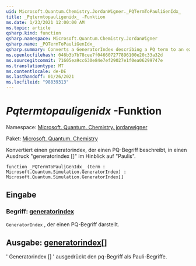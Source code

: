 ```yaml
---
uid: Microsoft.Quantum.Chemistry.JordanWigner._PQTermToPauliGenIdx_
title: _Pqtermtopauligenidx_ -Funktion
ms.date: 1/23/2021 12:00:00 AM
ms.topic: article
qsharp.kind: function
qsharp.namespace: Microsoft.Quantum.Chemistry.JordanWigner
qsharp.name: _PQTermToPauliGenIdx_
qsharp.summary: Converts a GeneratorIndex describing a PQ term to an expression 'GeneratorIndex[]' in terms of Paulis
ms.openlocfilehash: 046b3b7b78cee7f046607277896100e20c33a32d
ms.sourcegitcommit: 71605ea9cc630e84e7ef29027e1f0ea06299747e
ms.translationtype: MT
ms.contentlocale: de-DE
ms.lasthandoff: 01/26/2021
ms.locfileid: "98839313"
---
```

# <a name="_pqtermtopauligenidx_-function"></a>_Pqtermtopauligenidx_ -Funktion

Namespace: [Microsoft. Quantum. Chemistry. jordanwigner](xref:Microsoft.Quantum.Chemistry.JordanWigner)

Paket: [Microsoft. Quantum. Chemistry](https://nuget.org/packages/Microsoft.Quantum.Chemistry)


Konvertiert einen generatorindex, der einen PQ-Begriff beschreibt, in einen Ausdruck "generatorindex []" im Hinblick auf "Paulis".

```qsharp
function _PQTermToPauliGenIdx_ (term : Microsoft.Quantum.Simulation.GeneratorIndex) : Microsoft.Quantum.Simulation.GeneratorIndex[]
```


## <a name="input"></a>Eingabe

### <a name="term--generatorindex"></a>Begriff: [generatorindex](xref:Microsoft.Quantum.Simulation.GeneratorIndex)

`GeneratorIndex` , der einen PQ-Begriff darstellt.



## <a name="output--generatorindex"></a>Ausgabe: [generatorindex](xref:Microsoft.Quantum.Simulation.GeneratorIndex)[]

' Generatorindex [] ' ausgedrückt den pq-Begriff als Pauli-Begriffe.